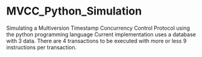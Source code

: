 # MVCC_Python_Simulation

Simulating a Multiversion Timestamp Concurrency Control Protocol using the python programming language
Current implementation uses a database with 3 data. There are 4 transactions to be executed with more or less 9 instructions per transaction.
